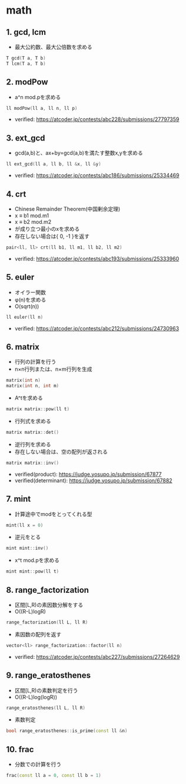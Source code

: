# math

## 1. gcd, lcm
- 最大公約数、最大公倍数を求める
```cpp
T gcd(T a, T b)
T lcm(T a, T b)
```

## 2. modPow
- a^n mod.pを求める
```cpp
ll modPow(ll a, ll n, ll p)
```
- verified: https://atcoder.jp/contests/abc228/submissions/27797359

## 3. ext_gcd
- gcd(a,b)と、ax+by=gcd(a,b)を満たす整数x,yを求める
```cpp
ll ext_gcd(ll a, ll b, ll &x, ll &y)
```
- verified: https://atcoder.jp/contests/abc186/submissions/25334469

## 4. crt
- Chinese Remainder Theorem(中国剰余定理)
- x ≡ b1 mod.m1
- x ≡ b2 mod.m2
- が成り立つ最小のxを求める
- 存在しない場合は{ 0, -1 }を返す
```cpp
pair<ll, ll> crt(ll b1, ll m1, ll b2, ll m2)
```
- verified: https://atcoder.jp/contests/abc193/submissions/25333960

## 5. euler
- オイラー関数
- φ(n)を求める
- O(sqrt(n))
```cpp
ll euler(ll n)
```
- verified: https://atcoder.jp/contests/abc212/submissions/24730963

## 6. matrix
- 行列の計算を行う
- n×n行列または、n×m行列を生成
```cpp
matrix(int n)
matrix(int n, int m)
```
- A^tを求める
```cpp
matrix matrix::pow(ll t)
```
- 行列式を求める
```cpp
matrix matrix::det()
```
- 逆行列を求める
- 存在しない場合は、空の配列が返される
```cpp
matrix matrix::inv()
```
- verified(product): https://judge.yosupo.jp/submission/67877
- verified(determinant): https://judge.yosupo.jp/submission/67882

## 7. mint
- 計算途中でmodをとってくれる型
```cpp
mint(ll x = 0)
```
- 逆元をとる
```cpp
mint mint::inv()
```
- x^t mod.pを求める
```cpp
mint mint::pow(ll t)
```

## 8. range_factorization
- 区間[L,R)の素因数分解をする
- O((R-L)logR)
```cpp
range_factorization(ll L, ll R)
```
- 素因数の配列を返す
```cpp
vector<ll> range_factorization::factor(ll n)
```
- verified: https://atcoder.jp/contests/abc227/submissions/27264629

## 9. range_eratosthenes
- 区間[L,R)の素数判定を行う
- O((R-L)log(logR))
```cpp
range_eratosthenes(ll L, ll R)
```
- 素数判定
```cpp
bool range_eratosthenes::is_prime(const ll &n)
```

## 10. frac
- 分数での計算を行う
```cpp
frac(const ll a = 0, const ll b = 1)
```
